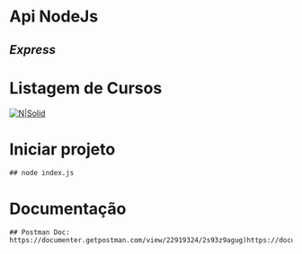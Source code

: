 # Api NodeJs 
## _Express_

# Listagem de Cursos

[![N|Solid](https://nodejs.org/static/images/logo.svg)](https://nodesource.com/products/nsolid)

# Iniciar projeto
    ## node index.js

    
# Documentação
    ## Postman Doc: https://documenter.getpostman.com/view/22919324/2s93z9agug)https://documenter.getpostman.com/view/22919324/2s93z9agug
